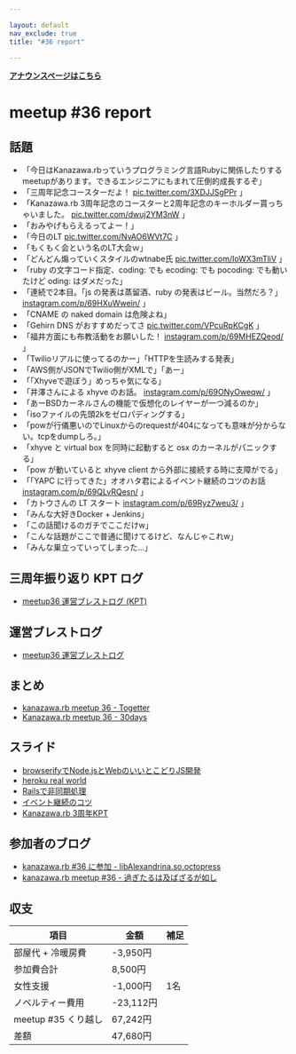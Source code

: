 ```yaml
---

layout: default
nav_exclude: true
title: "#36 report"

---
```


<p> <a href="./"><strong>アナウンスページはこちら</strong></a></p>

meetup #36 report
==================

話題
----

-   「今日はKanazawa.rbっていうプログラミング言語Rubyに関係したりするmeetupがあります。できるエンジニアにもまれて圧倒的成長するぞ」
-   「三周年記念コースターだよ！ [pic.twitter.com/3XDJJSgPPr](https://twitter.com/Yukimitsu_Izawa/status/637471896066392064/photo/1) 」
-   「Kanazawa.rb 3周年記念のコースターと2周年記念のキーホルダー貰っちゃいました。 [pic.twitter.com/dwuj2YM3nW](https://twitter.com/miyakawa2449/status/637475220039688192/photo/1) 」
-   「おみやげもらえるってよー！」
-   「今日のLT  [pic.twitter.com/NvAO6WVt7C](https://twitter.com/BeMarble/status/637484206889693184/photo/1) 」
-   「もくもく会という名のLT大会ｗ」
-   「どんどん煽っていくスタイルのwtnabe氏 [pic.twitter.com/IoWX3mTliV](https://twitter.com/Yukimitsu_Izawa/status/637487755635744768/photo/1) 」
-   「ruby の文字コード指定、coding: でも ecoding: でも pocoding: でも動いたけど oding: はダメだった」
-   「連続で2本目。「js の発表は蒸留酒、ruby の発表はビール。当然だろ？」 [instagram.com/p/69HXuWwein/](https://instagram.com/p/69HXuWwein/) 」
-   「CNAME の naked domain は危険よね」
-   「Gehirn DNS がおすすめだってさ [pic.twitter.com/VPcuRpKCgK](https://twitter.com/rch850/status/637493331220533248/photo/1) 」
-   「福井方面にも布教活動をお願いした！ [instagram.com/p/69MHEZQeod/](https://instagram.com/p/69MHEZQeod/) 」
-   「Twilioリアルに使ってるのかー」「HTTPを生読みする発表」
-   「AWS側がJSONでTwilio側がXMLで」「あー」
-   「「Xhyveで遊ぼう」めっちゃ気になる」
-   「井澤さんによる xhyve のお話。 [instagram.com/p/69ONyOweqw/](https://instagram.com/p/69ONyOweqw/) 」
-   「あーBSDカーネルさんの機能で仮想化のレイヤーが一つ減るのか」
-   「isoファイルの先頭2kをゼロパディングする」
-   「powが行儀悪いのでLinuxからのrequestが404になっても意味が分からない。tcpをdumpしろ。」
-   「xhyve と virtual box を同時に起動すると osx のカーネルがパニックする」
-   「pow が動いていると xhyve client から外部に接続する時に支障がでる」
-   「「YAPC に行ってきた」オオハタ君によるイベント継続のコツのお話 [instagram.com/p/69QLvRQesn/](https://instagram.com/p/69QLvRQesn/) 」
-   「カトウさんの LT スタート [instagram.com/p/69Ryz7weu3/](https://instagram.com/p/69Ryz7weu3/) 」
-   「みんな大好きDocker + Jenkins」
-   「この話聞けるのガチでここだけw」
-   「こんな話題がここで普通に聞けてるけど、なんじゃこれw」
-   「みんな巣立っていってしまった…」

三周年振り返り KPT ログ
-----------------------

-   [meetup36 運営ブレストログ (KPT)](https://github.com/kanazawarb/meetup/wiki/meetup36-%E9%81%8B%E5%96%B6%E3%83%96%E3%83%AC%E3%82%B9%E3%83%88%E3%83%AD%E3%82%B0-(KPT))

運営ブレストログ
----------------

-   [meetup36 運営ブレストログ](https://github.com/kanazawarb/meetup/wiki/meetup36-%E9%81%8B%E5%96%B6%E3%83%96%E3%83%AC%E3%82%B9%E3%83%88%E3%83%AD%E3%82%B0)

まとめ
------

-   [kanazawa.rb meetup 36 - Togetter](http://togetter.com/li/867022)
-   [Kanazawa.rb meetup 36 - 30days](http://30d.jp/kzrb/26)

スライド
--------

-   [browserifyでNode.jsとWebのいいとこどりJS開発](https://speakerdeck.com/wtnabe/browserify-beyond-differences-of-node-and-web)
-   [heroku real world](https://speakerdeck.com/wtnabe/heroku-real-world)
-   [Railsで非同期処理](https://speakerdeck.com/wtnabe/rails-async-process-with-sidekiq)
-   [イベント継続のコツ](http://www.slideshare.net/cottondesu/ss-52213333)
-   [Kanazawa.rb 3周年KPT](http://www.slideshare.net/cottondesu/kanazawarb-3kpt)

参加者のブログ
--------------

-   [kanazawa.rb #36 に参加 - libAlexandrina.so.octopress](http://octopress.phalanxware.com/blog/2015/08/30/kanazawa-rb-36-ni-sanka/)
-   [kanazawa.rb meetup #36 - 過ぎたるは及ばざるが如し](http://cotton-desu.hatenablog.com/entry/2015/08/31/230621)

収支
----

 | 項目                   | 金額        | 補足   |
 | ---------------------- | ----------- | ------ |
 | 部屋代 + 冷暖房費      | -3,950円    |        |
 | 参加費合計             | 8,500円     |        |
 | 女性支援               | -1,000円    | 1名    |
 | ノベルティー費用       | -23,112円   |        |
 | meetup #35 くり越し    | 67,242円    |        |
 | 差額                   | 47,680円    |        |


